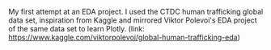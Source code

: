 
My first attempt at an EDA project. I used the CTDC human trafficking global data set, inspiration from Kaggle and mirrored Viktor Polevoi's EDA project of the same data set to learn Plotly. (link: https://www.kaggle.com/viktorpolevoi/global-human-trafficking-eda)
